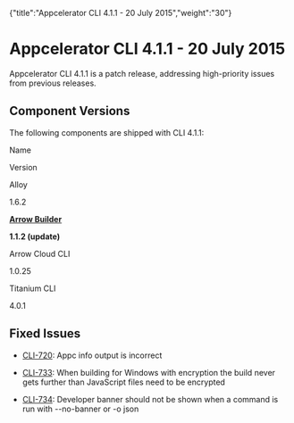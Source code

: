 {"title":"Appcelerator CLI 4.1.1 - 20 July 2015","weight":"30"} 

# Appcelerator CLI 4.1.1 - 20 July 2015

Appcelerator CLI 4.1.1 is a patch release, addressing high-priority issues from previous releases.

## Component Versions

The following components are shipped with CLI 4.1.1:

Name

Version

Alloy

1.6.2

**[Arrow Builder](/docs/appc/Axway_API_Builder/API_Builder/API_Builder_Release_Notes/)**

**1.1.2 (update)**

Arrow Cloud CLI

1.0.25

Titanium CLI

4.0.1

## Fixed Issues

*   [CLI-720](https://jira.appcelerator.org/browse/CLI-720): Appc info output is incorrect
    
*   [CLI-733](https://jira.appcelerator.org/browse/CLI-733): When building for Windows with encryption the build never gets further than JavaScript files need to be encrypted
    
*   [CLI-734](https://jira.appcelerator.org/browse/CLI-734): Developer banner should not be shown when a command is run with --no-banner or -o json